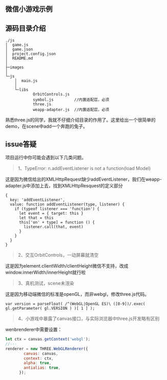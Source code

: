 ## 微信小游戏示例

## 源码目录介绍
```
./js
│  game.js
│  game.json
│  project.config.json      
│  README.md
│
├─images
│
└─js
    │  main.js
    │
    └─libs
            OrbitControls.js
            symbol.js         //内置适配层，必须
            three.js
            weapp-adapter.js  //内置适配层，必须
```
熟悉three.js的同学，我就不仔细介绍目录的作用了。这里给出一个很简单的demo，在scene中add一个奔跑的兔子。

## issue答疑

项目运行中你可能会遇到以下几类问题。

> 1、TypeError: n.addEventListener is not a function(load Model)

这是因为微信给出的XMLHttpRequest缺少addEventListener，我们在weapp-adapter.js中添加上去，找到XMLHttpResquest的定义部分
```
{
  key: 'addEventListener',
  value: function addEventListener(type, listener) {
    if (typeof listener === 'function') {
      let event = { target: this }
      let that = this
      this['on' + type] = function () {
        listener.call(that, event)
      }
    }
  }
}
```

> 2、交互OrbitControls，一动屏幕就清空

这是因为element.clientWidth/clientHeight微信不支持，改成window.innerWidth/innerHeight就行啦

> 3、真机测试，scene未渲染

这是因为移动端微信的标准是openGL，而非webgl，修改three.js代码。
```
var version = parseFloat( /^(WebGL|OpenGL ES)\ ([0-9])/.exec( gl.getParameter( gl.VERSION ) )[ 1 ] );  
```

> 4、小游戏中暴露了canvas接口，与实际浏览器中three.js开发略有区别

wenbrenderer中需要设置：

```javascript
let ctx = canvas.getContext('webgl');
//···
renderer = new THREE.WebGLRenderer({
        canvas: canvas,
        context: ctx,
        alpha: true,
        antialias: true,
      });
```
